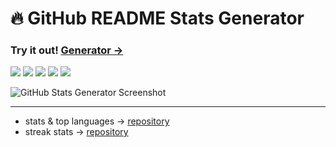 # 🔥 GitHub README Stats Generator

### Try it out! [Generator &rarr;](https://gh-stats-gen.vercel.app/)


![](https://img.shields.io/badge/Vite-B73BFE?style=for-the-badge&logo=vite&logoColor=FFD62E)
![](https://img.shields.io/badge/React-20232A?style=for-the-badge&logo=react&logoColor=61DAFB)
![](https://img.shields.io/badge/Tailwind_CSS-38B2AC?style=for-the-badge&logo=tailwind-css&logoColor=white)
![](https://img.shields.io/badge/TypeScript-007ACC?style=for-the-badge&logo=typescript&logoColor=white)
![](https://img.shields.io/badge/prettier-1A2C34?style=for-the-badge&logo=prettier&logoColor=F7BA3E)

![GitHub Stats Generator Screenshot](https://user-images.githubusercontent.com/69457996/130346601-4ec874af-12cd-4455-8f9e-4f9897db5c7d.png)

---

- stats & top languages &rarr; [repository](https://github.com/anuraghazra/github-readme-stats)
- streak stats &rarr; [repository](https://github.com/DenverCoder1/github-readme-streak-stats)
